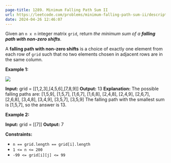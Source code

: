 ```yaml
---
page-title: 1289. Minimum Falling Path Sum II
url: https://leetcode.com/problems/minimum-falling-path-sum-ii/description/?envType=daily-question&envId=2024-04-26
date: 2024-04-26 12:46:07
---
```

Given an `n x n` integer matrix `grid`, return *the minimum sum of a **falling path with non-zero shifts***.

A **falling path with non-zero shifts** is a choice of exactly one element from each row of `grid` such that no two elements chosen in adjacent rows are in the same column.

**Example 1:**

![](https://assets.leetcode.com/uploads/2021/08/10/falling-grid.jpg)

**Input:** grid = \[\[1,2,3\],\[4,5,6\],\[7,8,9\]\]
**Output:** 13
**Explanation:** 
The possible falling paths are:
\[1,5,9\], \[1,5,7\], \[1,6,7\], \[1,6,8\],
\[2,4,8\], \[2,4,9\], \[2,6,7\], \[2,6,8\],
\[3,4,8\], \[3,4,9\], \[3,5,7\], \[3,5,9\]
The falling path with the smallest sum is \[1,5,7\], so the answer is 13.

**Example 2:**

**Input:** grid = \[\[7\]\]
**Output:** 7

**Constraints:**

-   `n == grid.length == grid[i].length`
-   `1 <= n <= 200`
-   `-99 <= grid[i][j] <= 99`